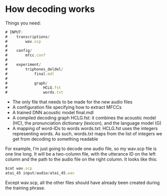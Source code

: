 # How decoding works

Things you need:

```javascript
# INPUT:
#    transcriptions/
#        wav.scp
#
#    config/
#        mfcc.conf
#
#    experiment/
#        triphones_deldel/
#            final.mdl
#
#            graph/
#                HCLG.fst
#                words.txt
```

* The only file that needs to be made for the new audio files
* A configuration file specifying how to extract MFCCs
* A trained DNN acoustic model final.mdl
* A compiled decoding graph HCLG.fst: it combines the acoustic model (HC), the pronunciation dictionary (lexicon), and the language model (G)
* A mapping of word-IDs to words words.txt: HCLG.fst uses the integers representing words. As such, words.txt maps from the list of integers we get from decoding to something readable

For example, I’m just going to decode one audio file, so my wav.scp file is one line long. It will be a two-column file, with the utterance ID on the left column and the path to the audio file on the right column. It looks like this:

```javascript
$cat wav.scp 
atai_45 input/audio/atai_45.wav
```

Except wav.scp, all the other files should have already been created during the training phrase.

